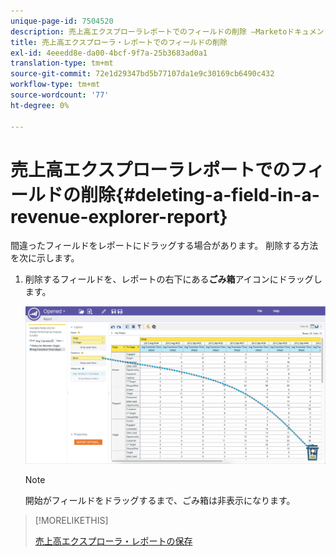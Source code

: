 ```yaml
---
unique-page-id: 7504520
description: 売上高エクスプローラレポートでのフィールドの削除 —Marketoドキュメント — 製品ドキュメント
title: 売上高エクスプローラ・レポートでのフィールドの削除
exl-id: 4eeedd8e-da00-4bcf-9f7a-25b3683ad0a1
translation-type: tm+mt
source-git-commit: 72e1d29347bd5b77107da1e9c30169cb6490c432
workflow-type: tm+mt
source-wordcount: '77'
ht-degree: 0%

---
```


# 売上高エクスプローラレポートでのフィールドの削除{#deleting-a-field-in-a-revenue-explorer-report}

間違ったフィールドをレポートにドラッグする場合があります。 削除する方法を次に示します。

1. 削除するフィールドを、レポートの右下にある&#x200B;**ごみ箱**&#x200B;アイコンにドラッグします。

   ![](assets/image2015-3-24-16-3a40-3a13.png)

   >[!NOTE]
   >
   >開始がフィールドをドラッグするまで、ごみ箱は非表示になります。

>[!MORELIKETHIS]
>
>[売上高エクスプローラ・レポートの保存](/help/marketo/product-docs/reporting/revenue-cycle-analytics/revenue-explorer/saving-a-revenue-explorer-report.md)
